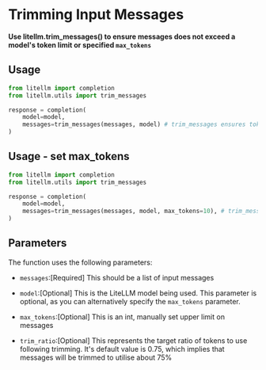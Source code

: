 # Trimming Input Messages
**Use litellm.trim_messages() to ensure messages does not exceed a model's token limit or specified `max_tokens`**

## Usage 
```python
from litellm import completion
from litellm.utils import trim_messages

response = completion(
    model=model, 
    messages=trim_messages(messages, model) # trim_messages ensures tokens(messages) < max_tokens(model)
) 
```

## Usage - set max_tokens
```python
from litellm import completion
from litellm.utils import trim_messages

response = completion(
    model=model, 
    messages=trim_messages(messages, model, max_tokens=10), # trim_messages ensures tokens(messages) < max_tokens
) 
```

## Parameters

The function uses the following parameters:

- `messages`:[Required] This should be a list of input messages 

- `model`:[Optional] This is the LiteLLM model being used. This parameter is optional, as you can alternatively specify the `max_tokens` parameter.

- `max_tokens`:[Optional] This is an int, manually set upper limit on messages

- `trim_ratio`:[Optional] This represents the target ratio of tokens to use following trimming. It's default value is 0.75, which implies that messages will be trimmed to utilise about 75%